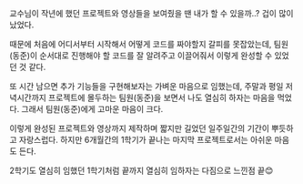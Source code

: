 교수님이 작년에 했던 프로젝트와 영상들을 보여줬을 땐 내가 할 수 있을까..? 겁이 많이 났었다.

때문에 처음에 어디서부터 시작해서 어떻게 코드를 짜야할지 갈피를 못잡았는데, 팀원(동준)이 순서대로 진행해야 할 코드를 잘 알려주고 이끌어줘서 이렇게 완성할 수 있었던 것 같다.

또 시간 남으면 추가 기능들을 구현해보자는 가벼운 마음으로 임했는데, 주말과 평일 저녁시간까지 프로젝트에 몰두하는 팀원(동준)을 보면서 나도 열심히 하자는 마음을 먹었다. 그래서 팀원(동준)에게 고마운 마음이 크다.

이렇게 완성된 프로젝트와 영상까지 제작하며 짧지만 길었던 일주일간의 기간이 뿌듯하고 자랑스럽다. 하지만 6개월간의 1학기가 끝나는 마지막 프로젝트로서는 아쉬운 마음도 든다. 

2학기도 열심히 임했던 1학기처럼 끝까지 열심히 임하자는 다짐으로 느낀점 끝:blush:





